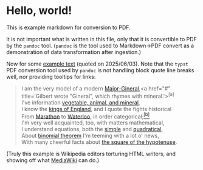# Hello, world!

This is example markdown for conversion to PDF.

It is not important what is written in this file, only that it is convertible
to PDF by the `pandoc` tool.
(`pandoc` is the tool used to Markdown&rarr;PDF convert as a demonstration of
data transformation after ingestion.)

Now for some [example
text](https://en.wikipedia.org/wiki/Major-General's_Song#Lyrics) (quoted on
2025/06/03).
Note that the `typst` PDF conversion tool used by `pandoc` is not handling
block quote line breaks well, nor providing tooltips for links:

> I am the very model of a modern [Major-Gineral](https://en.wikipedia.org/wiki/Major_general_(United_Kingdom)),<a href="#" title='Gilbert wrote "Gineral", which rhymes with mineral.'><sup>[a]</sup></a> <br>
> I've information [vegetable, animal, and mineral](https://en.wikipedia.org/wiki/Linnaean_taxonomy), <br>
> I know the [kings of England](https://en.wikipedia.org/wiki/List_of_English_monarchs), and I quote the fights historical <br>
> From [Marathon](https://en.wikipedia.org/wiki/Battle_of_Marathon) to [Waterloo](https://en.wikipedia.org/wiki/Battle_of_Waterloo), in order categorical;<a href="#" title='This is a reference to The Fifteen Decisive Battles of the World by Sir Edward Shepherd Creasy (1851). This classic military history describes the great battles of the world, from "Marathon to Waterloo". When the Major-General says that he can name these "in order categorical", he is saying that he will organise the information not merely in a simple order, such as chronological order, but by category – sea battles vs. land battles, etc.'><sup>[b]</sup></a> <br>
> I'm very well acquainted, too, with matters mathematical, <br>
> I understand equations, both the [simple](https://en.wikipedia.org/wiki/Linear_equation) and [quadratical](https://en.wikipedia.org/wiki/Quadratic_equation), <br>
> About [binomial theorem](https://en.wikipedia.org/wiki/Binomial_theorem) I'm teeming with a lot o' news, <br>
> With many cheerful facts about [the square of the hypotenuse](https://en.wikipedia.org/wiki/Pythagorean_theorem).

(Truly this example is Wikipedia editors torturing HTML writers, and showing
off what [MediaWiki](https://www.mediawiki.org/wiki/MediaWiki) can do.)

